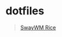 # dotfiles
<blockquote class="imgur-embed-pub" lang="en" data-id="a/v1WtjvQ"><a href="//imgur.com/a/v1WtjvQ">SwayWM Rice</a></blockquote><script async src="//s.imgur.com/min/embed.js" charset="utf-8"></script>
